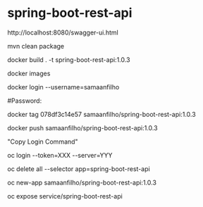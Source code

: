 # spring-boot-rest-api


http://localhost:8080/swagger-ui.html


mvn clean package

docker build . -t spring-boot-rest-api:1.0.3

docker images

docker login --username=samaanfilho

#Password:

docker tag 078df3c14e57 samaanfilho/spring-boot-rest-api:1.0.3

docker push samaanfilho/spring-boot-rest-api:1.0.3

"Copy Login Command"

oc login --token=XXX --server=YYY

oc delete all --selector app=spring-boot-rest-api

oc new-app samaanfilho/spring-boot-rest-api:1.0.3

oc expose service/spring-boot-rest-api
